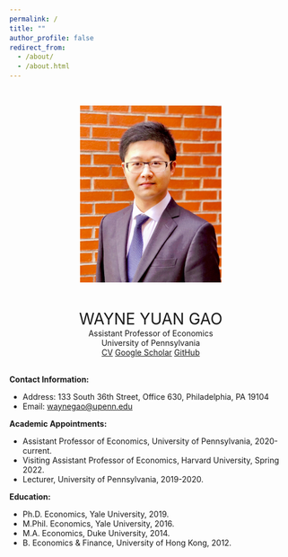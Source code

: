 ```yaml
---
permalink: /
title: ""
author_profile: false
redirect_from: 
  - /about/
  - /about.html
---
```


<p>&nbsp;</p>
<div style="text-align: center;">
  <img src="images/BrickLargeS.jpg" alt="Profile Image" style="width:50%;">
</div>
<p>&nbsp;</p>

<div style="text-align: center; font-size: 2em;">
  WAYNE YUAN GAO
</div>

<div style="text-align: center;">
  Assistant Professor of Economics<br>
  University of Pennsylvania<br>
</div>

<div style="text-align: center;">
  <a href="files/GaoWayne_CV250210.pdf">CV</a>
  <a href="files/GaoWayne_CV250210.pdf">Google Scholar</a>
  <a href="files/GaoWayne_CV250210.pdf">GitHub</a>
</div>

<br />

**Contact Information:** 
* Address: 133 South 36th Street, Office 630, Philadelphia, PA 19104
* Email: [waynegao@upenn.edu](mailto:waynegao@upenn.edu)


**Academic Appointments:**
* Assistant Professor of Economics, University of Pennsylvania, 2020-current.
* Visiting Assistant Professor of Economics, Harvard University, Spring 2022.
* Lecturer, University of Pennsylvania, 2019-2020.

**Education:**
* Ph.D. Economics, Yale University, 2019.​ 
* M.Phil. Economics, Yale University, 2016.
* M.A. Economics, Duke University, 2014.
* B. Economics & Finance, University of Hong Kong, 2012.
